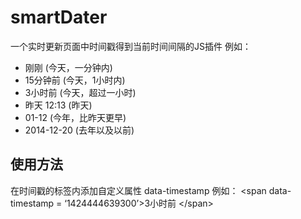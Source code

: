# smartDater
一个实时更新页面中时间戳得到当前时间间隔的JS插件
例如：
 - 刚刚 (今天，一分钟内)
 - 15分钟前 (今天，1小时内)
 - 3小时前 (今天，超过一小时)
 - 昨天 12:13 (昨天)
 - 01-12 (今年，比昨天更早)
 - 2014-12-20 (去年以及以前)
 
## 使用方法
在时间戳的标签内添加自定义属性 data-timestamp
例如：
&lt;span data-timestamp = ‘1424444639300’&gt;3小时前 &lt;/span&gt; 

 
